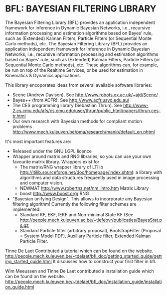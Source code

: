 # BFL: BAYESIAN FILTERING LIBRARY
The Bayesian Filtering Library (BFL) provides an application
independent framework for inference in Dynamic Bayesian Networks,
i.e., recursive information processing and estimation algorithms based
on Bayes' rule, such as (Extended) Kalman Filters, Particle Filters 
(or Sequential Monte Carlo methods), etc. The Bayesian Filtering
Library (BFL) provides an application independent framework for
inference in Dynamic Bayesian Networks, i.e., recursive information
processing and estimation algorithms based on Bayes' rule, such as
(Extended) Kalman Filters, Particle Filters (or Sequential Monte Carlo
methods), etc. These algorithms can, for example, be run on top of the
Realtime Services, or be used for estimation in Kinematics & Dynamics
applications.

This library encoporates ideas from several available software
libraries:
* Scene (Andrew Davison).  See <http://www.robots.ox.ac.uk/~ajd/Scene/>
* Bayes++ (from ACFR). See <http://www.acfr.usyd.edu.au/> 
* The CES programming library (Sebastian Thrun).  See
  <http://www-2.cs.cmu.edu/afs/cs.cmu.edu/user/thrun/public_html/papers/thrun.ces-tr.html> 
* Our own research with Bayesian methods for compliant motion problems
  <http://www.mech.kuleuven.be/pma/research/manip/default_en.phtml>

It's most important features are:
* Released under the GNU LGPL licence
* Wrapper around matrix and RNG libraries, so you can use your own
  favourite matrix library.  Wrappers exist for
  * The matrix/RNG wrapper library of LTIlib
  <http://ltilib.sourceforge.net/doc/homepage/index.shtml>: a library
  with algorithms and data structures frequently used in image
  processing and computer vision.
  * NEWMAT <http://www.robertnz.net/nm_intro.htm> Matrix Library
  * boost <http://www.boost.org/> RNG
* "Bayesian unifying Design".  This allows to incorporate any Bayesian
  filtering algorithm! Currently the following filter schemes are
  implemented:
  * Standard KF, EKF, IEKF and Non-minimal State KF (See
  <http://people.mech.kuleuven.ac.be/~tlefebvr/publicaties/BayesStat.ps.gz> 
  * Standard Particle filter (arbitrary proposal), BootstrapFilter
  (Proposal = System Model PDF), Auxiliary Particle filter, Extended
  Kalman Particle Filter. 

Tinne De Laet Contributed a tutorial which can be found on the
website.
<http://people.mech.kuleuven.be/~tdelaet/bfl_doc/getting_started_guide/getting_started_guide.html>
It discusses how to construct your first filter in bfl. 

Wim Meeussen and Tinne De Laet contributed a installation guide which can be
found on the website.
<http://people.mech.kuleuven.be/~tdelaet/bfl_doc/installation_guide/installation_guide.html>



      










